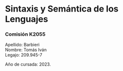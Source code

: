 # Sintaxis y Semántica de los Lenguajes 
### Comisión K2055
Apellido: Barbieri  
Nombre: Tomás Iván  
Legajo: 209.945-7

Año de cursada: 2023.
